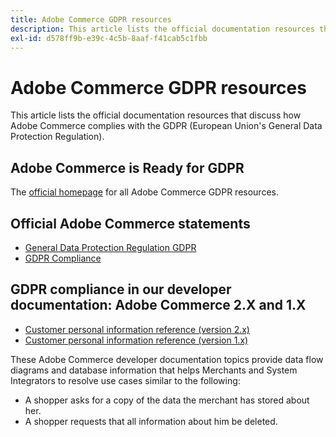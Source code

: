 ```yaml
---
title: Adobe Commerce GDPR resources
description: This article lists the official documentation resources that discuss how Adobe Commerce complies with the GDPR (European Union's General Data Protection Regulation).
exl-id: d578ff9b-e39c-4c5b-8aaf-f41cab5c1fbb
---
```

# Adobe Commerce GDPR resources

This article lists the official documentation resources that discuss how Adobe Commerce complies with the GDPR (European Union's General Data Protection Regulation).

## Adobe Commerce is Ready for GDPR

The [official homepage](https://business.adobe.com/privacy/general-data-protection-regulation.html) for all Adobe Commerce GDPR resources.

## Official Adobe Commerce statements

* [General Data Protection Regulation GDPR](/docs/commerce-operations/security-and-compliance/privacy/gdpr.html)
* [GDPR Compliance](/docs/commerce-admin/start/compliance/privacy/compliance-gdpr.html)

## GDPR compliance in our developer documentation: Adobe Commerce 2.X and 1.X

* [Customer personal information reference (version 2.x)](/docs/commerce-operations/security-and-compliance/reference/data-m2.html)
* [Customer personal information reference (version 1.x)](/docs/commerce-operations/security-and-compliance/reference/data-m1.html)

These Adobe Commerce developer documentation topics provide data flow diagrams and database information that helps Merchants and System Integrators to resolve use cases similar to the following:

* A shopper asks for a copy of the data the merchant has stored about her.
* A shopper requests that all information about him be deleted.
